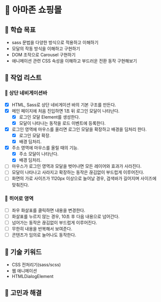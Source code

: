 # 🛒 아마존 쇼핑몰
## 🎯 학습 목표

- sass 문법을 다양한 방식으로 적용하고 이해하기
- 모달의 작동 방식을 이해하고 구현하기
- DOM 조작으로 Carousel 구현하기
- 애니메이션 관련 CSS 속성을 이해하고 부드러운 전환 동작 구현해보기

## 🔨 작업 리스트

### 🧭 **상단 네비게이션바**

- [x] HTML, Sass로 상단 네비게이션 바의 기본 구조를 만든다.
- [x] 메인 페이지에 처음 진입하면 1초 뒤 로그인 모달이 나타난다.
  - [x] 로그인 모달 Element를 생성한다.
  - [x] 모달이 나타나는 동작을 로드 이벤트에 등록한다.
- [x] 로그인 영역에 마우스를 올리면 로그인 모달을 확장하고 배경을 딤처리 한다.
  - [x] 로그인 모달 확장.
  - [x] 배경 딤처리.
- [x] 주소 영역에 마우스를 올릴 때의 기능.
  - [x] 주소 모달이 나타난다.
  - [x] 배경 딤처리.
- [ ] 마우스가 로그인 영역과 모달을 벗어나면 모든 레이어와 효과가 사라진다.
- [ ] 모달이 나타나고 사라지고 확장하는 동작은 끊김없이 부드럽게 이루어진다.
- [ ] 화면의 가로 사이즈가 1120px 이상으로 늘어날 경우, 검색바가 길어지며 사이즈에 맞춰진다.

### 🎠 **히어로 영역**

- [ ] 좌우 화살표를 클릭하면 내용을 변경한다.
- [ ] 화살표를 누르지 않는 경우, 10초 후 다음 내용으로 넘어간다.
- [ ] 넘어가는 동작은 끊김없이 부드럽게 이루어진다.
- [ ] 무한히 내용을 반복해서 보여준다.
- [ ] 콘텐츠가 임의로 늘어나도 동작한다.

## 🔑 기술 키워드

- CSS 전처리기(sass/scss)
- 웹 애니메이션
- HTMLDialogElement

## 🎊 고민과 해결
